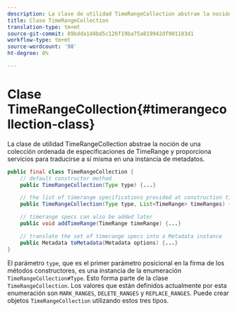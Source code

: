 ```yaml
---
description: La clase de utilidad TimeRangeCollection abstrae la noción de una colección ordenada de especificaciones de TimeRange y proporciona servicios para traducirse a sí misma en una instancia de metadatos.
title: Clase TimeRangeCollection
translation-type: tm+mt
source-git-commit: 89bdda1d4bd5c126f19ba75a819942df901183d1
workflow-type: tm+mt
source-wordcount: '98'
ht-degree: 0%

---
```



# Clase TimeRangeCollection{#timerangecollection-class}

La clase de utilidad TimeRangeCollection abstrae la noción de una colección ordenada de especificaciones de TimeRange y proporciona servicios para traducirse a sí misma en una instancia de metadatos.

<!--<a id="section_D87AA7BC628D458DAB12D5247AD34B41"></a>-->

```java
public final class TimeRangeCollection {
    // default constructor method
    public TimeRangeCollection(Type type) {...}

    // the list of timerange specifications provided at construction time 
    public TimeRangeCollection(Type type, List<TimeRange> timeRanges) {...}

    // timerange specs can also be added later
    public void addTimeRange(TimeRange timeRange) {...}

    // translate the set of timerange specs into a Metadata instance 
    public Metadata toMetadata(Metadata options) {...}
}
```

El parámetro `type`, que es el primer parámetro posicional en la firma de los métodos constructores, es una instancia de la enumeración `TimeRangeCollection#Type`. Esto forma parte de la clase `TimeRangeCollection`. Los valores que están definidos actualmente por esta enumeración son `MARK_RANGES`, `DELETE_RANGES` y `REPLACE_RANGES`. Puede crear objetos `TimeRangeCollection` utilizando estos tres tipos.
